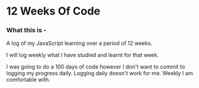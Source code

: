 # 12 Weeks Of Code

### What this is -  

A log of my JavaScript learning over a period of 12 weeks.  

I will log weekly what I have studied and learnt for that week.  

I was going to do a 100 days of code however I don't want to commit to logging my progress daily. Logging daily doesn't work for me. Weekly I am comfortable with.
